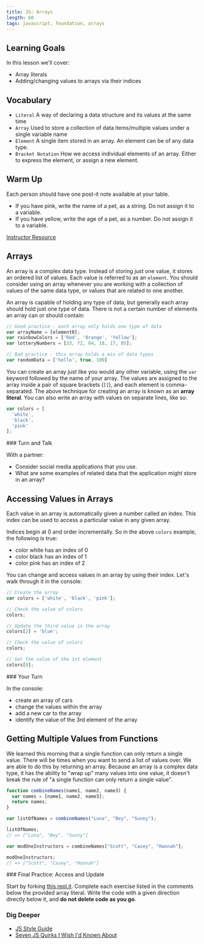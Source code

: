 ```yaml
---
title: JS: Arrays
length: 60
tags: javascript, foundation, arrays
---
```


## Learning Goals

In this lesson we'll cover:

* Array literals  
* Adding/changing values to arrays via their indices  

## Vocabulary

- `Literal`  A way of declaring a data structure and its values at the same time
- `Array` Used to store a collection of data items/multiple values under a single variable name
- `Element` A single item stored in an array. An element can be of any data type.
- `Bracket Notation` How we access individual elements of an array. Either to
  express the element, or assign a new element.

## Warm Up

Each person should have one post-it note available at your table.
- If you have pink, write the name of a pet, as a string. Do not assign it to a variable.
- If you have yellow, write the age of a pet, as a number. Do not assign it to a variable.

[Instructor Resource](https://github.com/turingschool/front-end-keys/blob/master/module-1/lesson-plans/array-loops.md)

## Arrays

An array is a complex data type. Instead of storing just one value, it stores an ordered list of values. Each value is referred to as an `element`. You should consider using an array whenever you are working with a collection of values of the same data type, or values that are related to one another. 

An array is capable of holding any type of data, but generally each array should hold just one type of data. There is not a certain number of elements an array can or should contain:

```js
// Good practice - each array only holds one type of data
var arrayName = [element0];
var rainbowColors = ['Red', 'Orange', 'Yellow']; 
var lotteryNumbers = [33, 72, 64, 18, 17, 85];

// Bad practice - this array holds a mix of data types
var randomData = ['hello', true, 100]
```
You can create an array just like you would any other variable, using the `var` keyword followed by the name of your array. The values are assigned to the array inside a pair of square brackets (`[]`), and each element is comma-separated. The above technique for creating an array is known as an **array literal**. You can also write an array with values on separate lines, like so:

```javascript
var colors = [
  'white',
  'black',
  'pink'
];
```

<section class="call-to-action">
### Turn and Talk

With a partner:  
- Consider social media applications that you use.
- What are some examples of related data that the application might store in an array?
</section>

## Accessing Values in Arrays

Each value in an array is automatically given a number called an index. This index can be used to access a particular value in any given array.

Indices begin at 0 and order incrementally. So in the above `colors` example, the following is true:

- color white has an index of 0
- color black has an index of 1
- color pink has an index of 2

You can change and access values in an array by using their index. Let's walk through it in the console:

```javascript
// Create the array
var colors = ['white', 'black', 'pink'];

// Check the value of colors
colors;

// Update the third value in the array
colors[2] = 'blue';

// Check the value of colors
colors;

// Get the value of the 1st element
colors[0];
```

<section class="call-to-action">
### Your Turn

In the console:  
- create an array of cars
- change the values within the array
- add a new car to the array
- identify the value of the 3rd element of the array
</section>

## Getting Multiple Values from Functions

We learned this morning that a single function can only return a single value. There will be times when you want to send a list of values over. We are able to do this by returning an array. Because an array is a complex data type, it has the ability to "wrap up" many values into one value, it doesn't break the rule of "a single function can only return a single value".

```javascript
function combineNames(name1, name2, name3) {
  var names = [name1, name2, name3];
  return names;
}

var listOfNames = combineNames("Luna", "Bey", "Sunny");

listOfNames;
// => ["Luna", "Bey", "Sunny"]

var modOneInstructors = combineNames["Scott", "Casey", "Hannah"];

modOneInstructors;
// => ["Scott", "Casey", "Hannah"]

```

<section class="call-to-action">
### Final Practice: Access and Update

Start by forking [this repl.it](https://repl.it/@HannahHudson/IntroArrayPractice). Complete each exercise listed in the comments below the provided array literal. Write the code with a given direction directly below it, and **do not delete code as you go**.
</section>

### Dig Deeper

* [JS Style Guide](https://github.com/turingschool-examples/javascript)
* [Seven JS Quirks I Wish I'd Known About](http://developer.telerik.com/featured/seven-javascript-quirks-i-wish-id-known-about/#expdec)  
